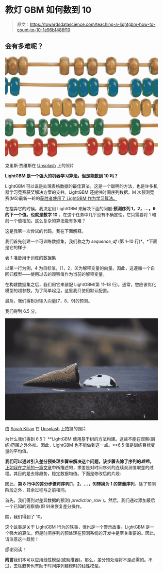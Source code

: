 # 教灯 GBM 如何数到 10

> 原文：<https://towardsdatascience.com/teaching-a-lightgbm-how-to-count-to-10-1e96b1486f10>

## 会有多难呢？

![](img/1fc73ce39e3f40f29dd1e9acd43bd941.png)

克里斯·贾维斯在 [Unsplash](https://unsplash.com?utm_source=medium&utm_medium=referral) 上的照片

**LightGBM 是一个强大的机器学习算法。但是能数到 10 吗？**

LightGBM 可以说是处理表格数据的最佳算法。这是一个聪明的方法，也是许多机器学习竞赛获奖解决方案的支柱。LightGBM 还提供时间序列数据。M 次预测竞赛(M5)最新一轮的[获胜者使用了 LightGBM 作为学习算法。](https://github.com/Mcompetitions/M5-methods/)

在摆弄它的时候，我决定用 LightGBM 来解决下面的问题:**预测序列 1，2，…，9 的下一个值。也就是数字 10** 。在这个任务中几乎没有不确定性，它只需要将 1 和前一个值相加。这么复杂的算法能有多难？

这是我第一次尝试的代码，我在下面解释。

我们首先创建一个可训练数据集，我们称之为 *sequence_df* (第 1–10 行)*。*下面是它的样子:

表 1:准备用于训练的数据集

以第一行为例，4 为目标值，[1，2，3]为解释变量的向量。因此，这遵循一个自回归模型——使用过去的观察值作为当前的解释变量。

在构建数据集之后，我们用它来装配 LightGBM(第 11–18 行)。通常，您应该优化模型的超参数。为了简单起见，这里我只使用默认配置。

最后，我们得到对输入向量[7，8，9]的预测。

我们得到 6.5 分。

![](img/96a15fe16678e9413f3a809339cd10a2.png)

由 [Sarah Kilian](https://unsplash.com/@rojekilian?utm_source=medium&utm_medium=referral) 在 [Unsplash](https://unsplash.com?utm_source=medium&utm_medium=referral) 上拍摄的照片

为什么我们得到 6.5？ **LightGBM 使用基于树的方法构建。这些不能在观察(训练)范围之外外推。因此，LightGBM 也不能做到这一点。**6.5 值是训练目标变量的平均值。

**我们可以通过引入差分预处理步骤来解决这个问题，该步骤去除了序列的*趋势*。** [正如我在之前的一篇文章](/12-things-you-should-know-about-time-series-975a185f4eb2)中所描述的，求差是对时间序列的连续观测值取差的过程。其目的是去除趋势，稳定数据均值。下面是修改后的片段:

因此，**第 8 行中的差分步骤将序列[1，2，…，9]转换为 1 的常量序列**。除了预测阶段之外，其余过程与之前相同。

首先，我们得到对差异数据的预测( *prediction_raw* )。然后，我们通过添加最后一个已知的观察值(即 9)来恢复差分操作。

瞧，我们得到了 10。

这个故事是关于 LightGBM 行为的轶事，但也是一个警示故事。LightGBM 是一个强大的算法。但是时间序列的预处理在预测系统的开发中是至关重要的。因此，请注意这一趋势！

感谢阅读！

**附言**我们本可以应用线性模型(或助推器)。那么，差分预处理将不是必需的。不过，去除趋势也有助于时间序列建模时的线性模型。